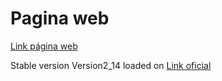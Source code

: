 <h1> Pagina web </h1>
<a href="https://jprigotti.github.io/JornadasSantojanni2022/" >Link página web</a>

<br>
<p>Stable version Version2_14 loaded on <span><a href="https://jornadascientificassantojanni.com" >Link oficial</a></span></p>